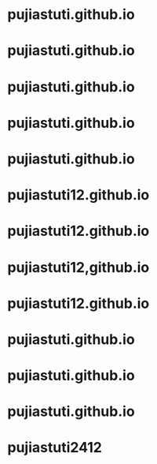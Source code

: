 # pujiastuti.github.io
# pujiastuti.github.io
# pujiastuti.github.io
# pujiastuti.github.io
# pujiastuti.github.io
# pujiastuti12.github.io
# pujiastuti12.github.io
# pujiastuti12,github.io
# pujiastuti12.github.io
# pujiastuti.github.io
# pujiastuti.github.io
# pujiastuti.github.io
# pujiastuti2412
